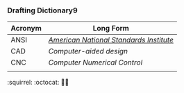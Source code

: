 ### **Drafting Dictionary9**

**Acronym**  |  **Long Form**
---------|------------
ANSI     |  _[American National Standards Institute](https://www.ansi.org/)_    
CAD      |  _Computer-aided design_       
CNC      |  _Computer Numerical Control_
         | 

:squirrel: :octocat: :space_invader::dog: 
